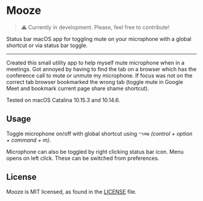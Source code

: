 # Mooze

> :warning: Currently in development. Please, feel free to contribute!

Status bar macOS app for toggling mute on your microphone with a global shortcut or via status bar toggle.

---

Created this small utility app to help myself mute microphone when in a meetings. Got annoyed by having to find the tab on a browser which has the conference call to mute or unmute my microphone. If focus was not on the correct tab browser bookmarked the wrong tab (toggle mute in Google Meet and bookmark current page share shame shortcut).

Tested on macOS Catalina 10.15.3 and 10.14.6.

## Usage

Toggle microphone on/off with global shortcut using `⌃⌥⌘m` _(control + option + command + m)_.

Microphone can also be toggled by right clicking status bar icon. Menu opens on left click. These can be switched from preferences.

## License

Mooze is MIT licensed, as found in the [LICENSE](https://github.com/mskri/MoozeApp/blob/master/LICENSE) file.
